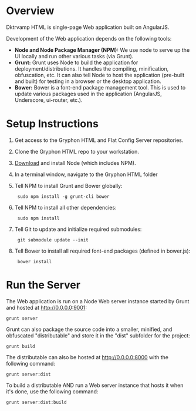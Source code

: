 # Overview

Dktrvamp HTML is single-page Web application built on AngularJS.

Development of the Web application depends on the following tools:

* __Node and Node Package Manager (NPM):__ We use node to serve up the UI locally
    and run other various tasks (via Grunt).
* __Grunt:__ Grunt uses Node to build the application for deployment/distributions.
    It handles the compiling, minification, obfuscation, etc. It can also tell
    Node to host the application (pre-built and built) for testing in a browser
    or the desktop application.
* __Bower:__ Bower is a font-end package management tool. This is used to update various
    packages used in the application (AngularJS, Underscore, ui-router, etc.).

# Setup Instructions

1. Get access to the Gryphon HTML and Flat Config Server repositories.
2. Clone the Gryphon HTML repo to your workstation.
3. [Download](http://nodejs.org) and install Node (which includes NPM).
4. In a terminal window, navigate to the Gryphon HTML folder
5. Tell NPM to install Grunt and Bower globally:

        sudo npm install -g grunt-cli bower

6. Tell NPM to install all other dependencies:

        sudo npm install

7. Tell Git to update and initialize required submodules:

        git submodule update --init

8. Tell Bower to install all required font-end packages (defined in bower.js):

        bower install

# Run the Server

The Web application is run on a Node Web server instance started by Grunt and hosted
at http://0.0.0.0:9001:

    grunt server

Grunt can also package the source code into a smaller, minified, and obfuscated
"distributable" and store it in the "dist" subfolder for the project:

    grunt build

The distributable can also be hosted at http://0.0.0.0:8000 with the following command:

    grunt server:dist

To build a distributable AND run a Web server instance that hosts it when it's done,
use the following command:

    grunt server:dist:build


